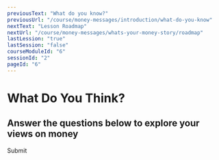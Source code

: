 ```yaml
---
previousText: "What do you know?"
previousUrl: "/course/money-messages/introduction/what-do-you-know"
nextText: "Lesson Roadmap"
nextUrl: "/course/money-messages/whats-your-money-story/roadmap"
lastLession: "true"
lastSession: "false"
courseModuleId: "6"
sessionId: "2"
pageId: "6"
---
```



# What Do You Think?

## Answer the questions below to explore your views on money

<sparkle-quiz question-text="I feel confident with the way I receive, budget and keep track of money either in the form of an allowance or earnings from a job." type="OPINION" scale="TEN-POINTS" question-id="105"></sparkle-quiz>
<sparkle-quiz question-text="I always keep my financial commitments. I pay all my bills on time." type="OPINION" scale="TEN-POINTS" question-id="106"></sparkle-quiz>
<sparkle-quiz question-text="I am happy with my relationship with money. I have positive feelings about it." type="OPINION" scale="TEN-POINTS" question-id="107"></sparkle-quiz>
<sparkle-quiz question-text="I spend wisely. I don’t overspend." type="OPINION" scale="TEN-POINTS" question-id="108"></sparkle-quiz>
<sparkle-button primary round>Submit</sparkle-button>
